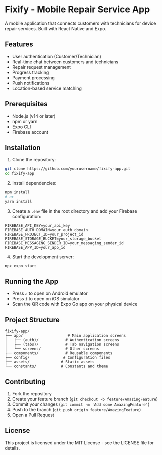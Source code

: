 # Fixify - Mobile Repair Service App

A mobile application that connects customers with technicians for device repair services. Built with React Native and Expo.

## Features

- User authentication (Customer/Technician)
- Real-time chat between customers and technicians
- Repair request management
- Progress tracking
- Payment processing
- Push notifications
- Location-based service matching

## Prerequisites

- Node.js (v14 or later)
- npm or yarn
- Expo CLI
- Firebase account

## Installation

1. Clone the repository:
```bash
git clone https://github.com/yourusername/fixify-app.git
cd fixify-app
```

2. Install dependencies:
```bash
npm install
# or
yarn install
```

3. Create a `.env` file in the root directory and add your Firebase configuration:
```
FIREBASE_API_KEY=your_api_key
FIREBASE_AUTH_DOMAIN=your_auth_domain
FIREBASE_PROJECT_ID=your_project_id
FIREBASE_STORAGE_BUCKET=your_storage_bucket
FIREBASE_MESSAGING_SENDER_ID=your_messaging_sender_id
FIREBASE_APP_ID=your_app_id
```

4. Start the development server:
```bash
npx expo start
```

## Running the App

- Press `a` to open on Android emulator
- Press `i` to open on iOS simulator
- Scan the QR code with Expo Go app on your physical device

## Project Structure

```
fixify-app/
├── app/                    # Main application screens
│   ├── (auth)/            # Authentication screens
│   ├── (tabs)/            # Tab navigation screens
│   └── screens/           # Other screens
├── components/            # Reusable components
├── config/               # Configuration files
├── assets/              # Static assets
└── constants/           # Constants and theme
```

## Contributing

1. Fork the repository
2. Create your feature branch (`git checkout -b feature/AmazingFeature`)
3. Commit your changes (`git commit -m 'Add some AmazingFeature'`)
4. Push to the branch (`git push origin feature/AmazingFeature`)
5. Open a Pull Request

## License

This project is licensed under the MIT License - see the LICENSE file for details.
